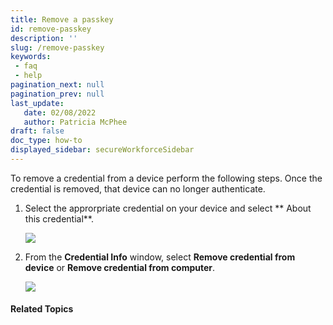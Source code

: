 ```yaml
---
title: Remove a passkey
id: remove-passkey
description: ''
slug: /remove-passkey
keywords: 
 - faq
 - help
pagination_next: null
pagination_prev: null
last_update: 
   date: 02/08/2022
   author: Patricia McPhee
draft: false
doc_type: how-to
displayed_sidebar: secureWorkforceSidebar
---
```



To remove a credential from a device perform the following steps. Once the credential is removed, that device can no longer authenticate.
 
1.	Select the approrpriate credential on your device and select ** About this credential**.

	![](/images/credential/credential.png)
	
2.	From the **Credential Info** window, select **Remove credential from device** or **Remove credential from computer**.

	![](/images/credential/remove-credential-computer.png)

#### Related Topics ####


